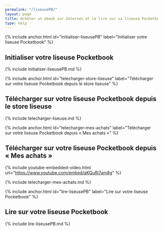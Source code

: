 ```yaml
---
permalink: "/liseusePB/"
layout: page
title: Acheter un ebook sur Internet et le lire sur sa liseuse Pocketbook
type: help
---
```


{% include anchor.html id="initialiser-liseusePB" label="Initialiser votre liseuse Pocketbook" %}

## Initialiser votre liseuse Pocketbook

{% include initialiser-liseusePB.md %}

{% include anchor.html id="telecharger-store-liseuse" label="Télécharger sur votre liseuse Pocketbook depuis le store liseuse" %}

## Télécharger sur votre liseuse Pocketbook depuis le store liseuse

{% include telecharger-liseuse.md %}

{% include anchor.html id="telecharger-mes-achats" label="Télécharger sur votre liseuse Pocketbook depuis « Mes achats »" %}

## Télécharger sur votre liseuse Pocketbook depuis « Mes achats »

{% include youtube-embedded-video.html url="https://www.youtube.com/embed/aKQuRi7am8g" %}

{% include telecharger-mes-achats.md %}

{% include anchor.html id="lire-liseusePB" label="Lire sur votre liseuse Pocketbook" %}

## Lire sur votre liseuse Pocketbook

{% include lire-liseusePB.md %}
